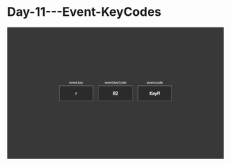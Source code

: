 # Day-11---Event-KeyCodes
![Preview](https://github.com/vitaliken/Day-11---Event-KeyCodes/blob/main/preview.png?raw=true)

